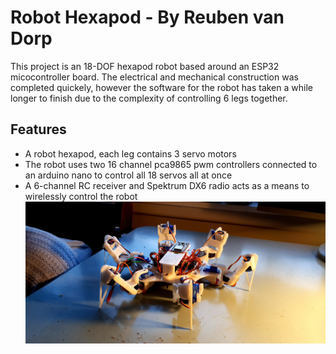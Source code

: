 # Robot Hexapod - By Reuben van Dorp
This project is an 18-DOF hexapod robot based around an ESP32 micocontroller board. The electrical and mechanical construction was completed quickely, however the software for the robot has taken a while longer to finish due to the complexity of controlling 6 legs together.

## Features
- A robot hexapod, each leg contains 3 servo motors
- The robot uses two 16 channel pca9865 pwm controllers connected to an arduino nano to control all 18 servos all at once
- A 6-channel RC receiver and Spektrum DX6 radio acts as a means to wirelessly control the robot
![Robot Spider](/images/spiderNEW.jpg)
